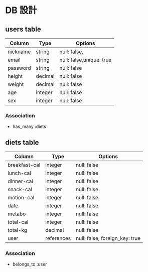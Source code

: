 # DB 設計

## users table

| Column             | Type                | Options                   |
|--------------------|---------------------|---------------------------|
| nickname           | string              | null: false,              |
| email              | string              | null: false,unique: true  |
| password           | string              | null: false               |
| height             | decimal              | null: false               |
| weight             | decimal              | null: false               |
| age                | integer              | null: false               |
| sex                | integer              | null: false               |



### Association

* has_many :diets


## diets table

| Column                              | Type       | Options                        |
|-------------------------------------|------------|--------------------------------|
| breakfast-cal                       | integer    | null: false                    |
| lunch-cal                           | integer    | null: false                    |
| dinner-cal                          | integer    | null: false                    |
| snack-cal                           | integer    | null: false                    |
| motion-cal                          | integer    | null: false                    |
| date                                | integer    | null: false                    |
| metabo                              | integer    | null: false                    |
| total-cal                           | integer    | null: false                    |
| total-kg                            | decimal    | null: false                    |
| user                                | references | null: false, foreign_key: true |

### Association

- belongs_to :user


